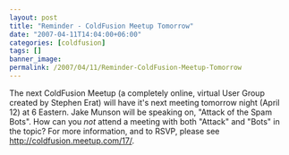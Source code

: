 ```yaml
---
layout: post
title: "Reminder - ColdFusion Meetup Tomorrow"
date: "2007-04-11T14:04:00+06:00"
categories: [coldfusion]
tags: []
banner_image: 
permalink: /2007/04/11/Reminder-ColdFusion-Meetup-Tomorrow
---
```


The next ColdFusion Meetup (a completely online, virtual User Group created by Stephen Erat) will have it's next meeting tomorrow night (April 12) at 6 Eastern. Jake Munson will be speaking on, "Attack of the Spam Bots". How can you <i>not</i> attend a meeting with both "Attack" and "Bots" in the topic? For more information, and to RSVP, please see <a href="http://coldfusion.meetup.com/17/">http://coldfusion.meetup.com/17/</a>.